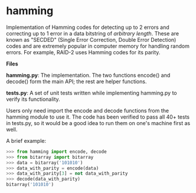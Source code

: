 # hamming
Implementation of Hamming codes for detecting up to 2 errors and correcting up to 1 error in a data bitstring of *arbitrary length*. These are known as "SECDED" (Single Error Correction, Double Error Detection) codes and are extremely popular in computer memory for handling random errors. For example, RAID-2 uses Hamming codes for its parity.

**Files**

**hamming.py**: The implementation. The two functions encode() and decode() form the main API; the rest are helper functions.

**tests.py**:   A set of unit tests written while implementing hamming.py to verify its functionality.

Users only need import the encode and decode functions from the hamming module to use it. The code has been verified to pass all 40+ tests in tests.py, so it would be a good idea to run them on one's machine first as well.

A brief example:
```python
>>> from hamming import encode, decode
>>> from bitarray import bitarray
>>> data = bitarray('101010')
>>> data_with_parity = encode(data)
>>> data_with_parity[3] = not data_with_parity
>>> decode(data_with_parity)
bitarray('101010')
```
